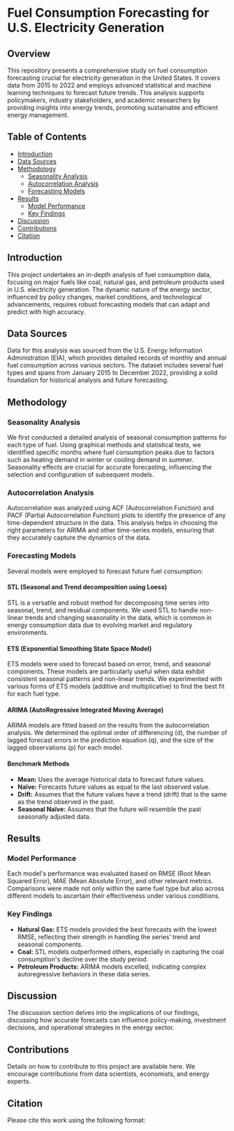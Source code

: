 # Fuel Consumption Forecasting for U.S. Electricity Generation

## Overview
This repository presents a comprehensive study on fuel consumption forecasting crucial for electricity generation in the United States. It covers data from 2015 to 2022 and employs advanced statistical and machine learning techniques to forecast future trends. This analysis supports policymakers, industry stakeholders, and academic researchers by providing insights into energy trends, promoting sustainable and efficient energy management.

## Table of Contents
- [Introduction](#introduction)
- [Data Sources](#data-sources)
- [Methodology](#methodology)
  - [Seasonality Analysis](#seasonality-analysis)
  - [Autocorrelation Analysis](#autocorrelation-analysis)
  - [Forecasting Models](#forecasting-models)
- [Results](#results)
  - [Model Performance](#model-performance)
  - [Key Findings](#key-findings)
- [Discussion](#discussion)
- [Contributions](#contributions)
- [Citation](#citation)

## Introduction
This project undertakes an in-depth analysis of fuel consumption data, focusing on major fuels like coal, natural gas, and petroleum products used in U.S. electricity generation. The dynamic nature of the energy sector, influenced by policy changes, market conditions, and technological advancements, requires robust forecasting models that can adapt and predict with high accuracy.

## Data Sources
Data for this analysis was sourced from the U.S. Energy Information Administration (EIA), which provides detailed records of monthly and annual fuel consumption across various sectors. The dataset includes several fuel types and spans from January 2015 to December 2022, providing a solid foundation for historical analysis and future forecasting.

## Methodology

### Seasonality Analysis
We first conducted a detailed analysis of seasonal consumption patterns for each type of fuel. Using graphical methods and statistical tests, we identified specific months where fuel consumption peaks due to factors such as heating demand in winter or cooling demand in summer. Seasonality effects are crucial for accurate forecasting, influencing the selection and configuration of subsequent models.

### Autocorrelation Analysis
Autocorrelation was analyzed using ACF (Autocorrelation Function) and PACF (Partial Autocorrelation Function) plots to identify the presence of any time-dependent structure in the data. This analysis helps in choosing the right parameters for ARIMA and other time-series models, ensuring that they accurately capture the dynamics of the data.

### Forecasting Models
Several models were employed to forecast future fuel consumption:

#### STL (Seasonal and Trend decomposition using Loess)
STL is a versatile and robust method for decomposing time series into seasonal, trend, and residual components. We used STL to handle non-linear trends and changing seasonality in the data, which is common in energy consumption data due to evolving market and regulatory environments.

#### ETS (Exponential Smoothing State Space Model)
ETS models were used to forecast based on error, trend, and seasonal components. These models are particularly useful when data exhibit consistent seasonal patterns and non-linear trends. We experimented with various forms of ETS models (additive and multiplicative) to find the best fit for each fuel type.

#### ARIMA (AutoRegressive Integrated Moving Average)
ARIMA models are fitted based on the results from the autocorrelation analysis. We determined the optimal order of differencing (d), the number of lagged forecast errors in the prediction equation (q), and the size of the lagged observations (p) for each model.

#### Benchmark Methods
- **Mean:** Uses the average historical data to forecast future values.
- **Naïve:** Forecasts future values as equal to the last observed value.
- **Drift:** Assumes that the future values have a trend (drift) that is the same as the trend observed in the past.
- **Seasonal Naïve:** Assumes that the future will resemble the past seasonally adjusted data.

## Results

### Model Performance
Each model's performance was evaluated based on RMSE (Root Mean Squared Error), MAE (Mean Absolute Error), and other relevant metrics. Comparisons were made not only within the same fuel type but also across different models to ascertain their effectiveness under various conditions.

### Key Findings
- **Natural Gas:** ETS models provided the best forecasts with the lowest RMSE, reflecting their strength in handling the series’ trend and seasonal components.
- **Coal:** STL models outperformed others, especially in capturing the coal consumption's decline over the study period.
- **Petroleum Products:** ARIMA models excelled, indicating complex autoregressive behaviors in these data series.

## Discussion
The discussion section delves into the implications of our findings, discussing how accurate forecasts can influence policy-making, investment decisions, and operational strategies in the energy sector.

## Contributions
Details on how to contribute to this project are available here. We encourage contributions from data scientists, economists, and energy experts.

## Citation
Please cite this work using the following format:
